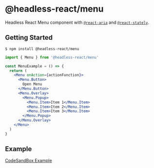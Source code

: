# @headless-react/menu

Headless React Menu component with [`@react-aria`](https://react-spectrum.adobe.com/react-aria/index.html) and [`@react-stately`](https://react-spectrum.adobe.com/react-stately/index.html).

## Getting Started

```
$ npm install @headless-react/menu
```

```jsx
import { Menu } from '@headless-react/menu'

const MenuExample = () => {
  return (
    <Menu onAction={actionFunction}>
      <Menu.Button>
        Open Menu
      </Menu.Button>
      <Menu.Overlay>
        <Menu.Popup>
          <Menu.Item>Item 1</Menu.Item>
          <Menu.Item>Item 2</Menu.Item>
          <Menu.Item>Item 3</Menu.Item>
        </Menu.Popup>
      </Menu.Overlay>
    </Menu>
  )
}
```

## Example

[CodeSandBox Example](https://codesandbox.io/s/headless-react-menu-ij01ux?file=/src/App.tsx)